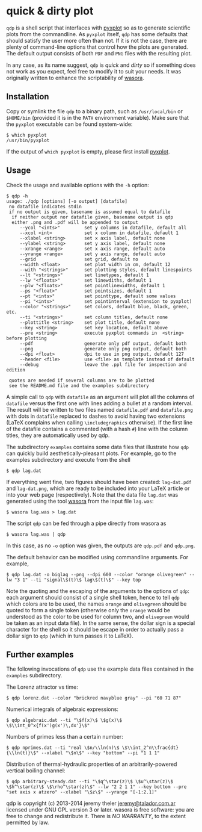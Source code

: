 quick & dirty plot
==================

`qdp` is a shell script that interfaces with [pyxplot](http://pyxplot.org.uk)
so as to generate scientific plots from the commandline. As `pyxplot`
itself, `qdp` has some defaults that should satisfy the user more often
than not. If it is not the case, there are plenty of command-line options
that control how the plots are generated. The default output consists of both
`PDF` and `PNG` files with the resulting plot.

In any case, as its name suggest, `qdp` is _quick_ and _dirty_ so if
something does not work as you expect, feel free to modify it to suit
your needs. It was originally written to enhance the scriptability of
[wasora](http://www.talador.com.ar/jeremy/wasora).

Installation
------------

Copy or symlink the file `qdp` to a binary path, such as `/usr/local/bin` or
`$HOME/bin` (provided it is in the `PATH` environment variable). Make sure
that the `pyxplot` executable can be found system-wide:

    $ which pyxplot
    /usr/bin/pyxplot

If the output of `which pyxplot` is empty, please first install 
[pyxplot](http://pyxplot.org.uk).

Usage
-----

Check the usage and available options with the `-h` option:

    $ qdp -h
    usage: ./qdp [options] [-o output] [datafile]
     no datafile indicates stdin
     if no output is given, basename is assumed equal to datafile
      if neither output nor datafile given, basename output is qdp
      either .png and .pdf will be appended to output
         --ycol "<ints>"         set y columns in datafile, default all
         --xcol <int>            set x column in datafile, default 1
         --xlabel <string>       set x axis label, default none
         --ylabel <string>       set y axis label, default none
         --xrange <range>        set x axis range, default auto
         --yrange <range>        set y axis range, default auto
         --grid                  set grid, default no
         --width <float>         set plot width in cm, default 12
         --with "<strings>"      set plotting styles, default linespoints
         --lt "<strings>"        set linetypes, default 1
         --lw "<floats>"         set linewdiths, default 1
         --plw "<floats>"        set pointlinewidths, default 1
         --ps "<float>"          set pointsizes, default 1
         --pt "<ints>"           set pointtype, default some values
         --pi "<ints>"           set pointinterval (extension to pyxplot)
         --color "<strings>"     set colors, default blue, black, green, etc.
         --ti "<strings>"        set column titles, default none
         --plottitle <string>    set plot title, default none
         --key <string>          set key location, default above
         --pre <string>          execute pyxplot commands in  <string> before plotting
         --pdf                   generate only pdf output, default both
         --png                   generate only png output, default both
         --dpi <float>           dpi to use in png output, default 127
         --header <file>         use <file> as template instead of default
         --debug                 leave the .ppl file for inspection and edition

     quotes are needed if several columns are to be plotted
     see the README.md file and the examples subdirectory


A simple call to `qdp` with `datafile` as an argument will plot all the
columns of `datafile` versus the first one with lines adding a bullet at a
random interval. The result will be written to two files named `datafile.pdf`
and `datafile.png` with dots in `datafile` replaced to dashes to avoid having
two extensions (LaTeX complains when calling `\includegraphics` otherwise).
If the first line of the datafile contains a commented (with a hash `#`) line
with the column titles, they are automatically used by qdp.

The subdirectory `examples` contains some data files that illustrate how
`qdp` can quickly build aesthetically-pleasant plots. For example, go to
the examples subdirectory and execute from the shell

    $ qdp lag.dat

If everything went fine, two figures should have been created: `lag-dat.pdf`
and `lag-dat.png`, which are ready to be included into your LaTeX article
or into your web page (respectively). Note that the data file `lag.dat` 
was generated using the tool [wasora](http://www.talador.com.ar/jeremy/wasora/)
from the input file `lag.was`:

    $ wasora lag.was > lag.dat

The script `qdp` can be fed through a pipe directly from wasora as

    $ wasora lag.was | qdp

In this case, as no `-o` option was given, the outputs are `qdp.pdf` and
`qdp.png`.

The default behavior can be modified using commandline arguments.
For example,

    $ qdp lag.dat -o biglag --png --dpi 600 --color "orange olivegreen" --lw "3 1" --ti "signal\$(t)\$ lag\$(t)\$" --key top

Note the quoting and the escaping of the arguments to the options
of `qdp`: each argument should consist of a single shell token, hence to
tell `qdp` which colors are to be used, the names `orange` and `olivegreen`
should be quoted to form a single token (otherwise only the `orange` would be
understood as the color to be used for column two, and `olivegreen` would be
taken as an input data file). In the same sense, the dollar sign is a special
character for the shell so it should be escape in order to actually pass
a dollar sign to `qdp` (which in turn passes it to LaTeX).


Further examples
----------------

The following invocations of `qdp` use the example data files contained in the
`examples` subdirectory.


The Lorenz attractor vs time:

    $ qdp lorenz.dat --color "brickred navyblue gray" --pi "60 71 87"


Numerical integrals of algebraic expressions:

    $ qdp algebraic.dat --ti "\$f(x)\$ \$g(x)\$ \$\\int_0^x{f(x')g(x')\,dx'}\$"


Numbers of primes less than a certain number:

    $ qdp nprimes.dat --ti "real \$n/\\ln(n)\$ \$\\int_2^n\\frac{dt}{\\ln(t)}\$" --xlabel "\$n\$" --key "bottom" --pi "1 1 1"


Distribution of thermal-hydraulic properties of an arbitrarily-powered  vertical boiling channel:

    $ qdp arbitrary-steady.dat --ti "\$q^\star(z)\$ \$u^\star(z)\$ \$h^\star(z)\$ \$\rho^\star(z)\$" --lw "2 2 1 1" --key bottom --pre "set axis x atzero" --xlabel "\$z\$" --yrange "[-1:2.1]"



qdp is copyright (c) 2013-2014 jeremy theler <jeremy@talador.com.ar>
licensed under GNU GPL version 3 or later.
wasora is free software: you are free to change and redistribute it.
There is _NO WARRANTY_, to the extent permitted by law.
